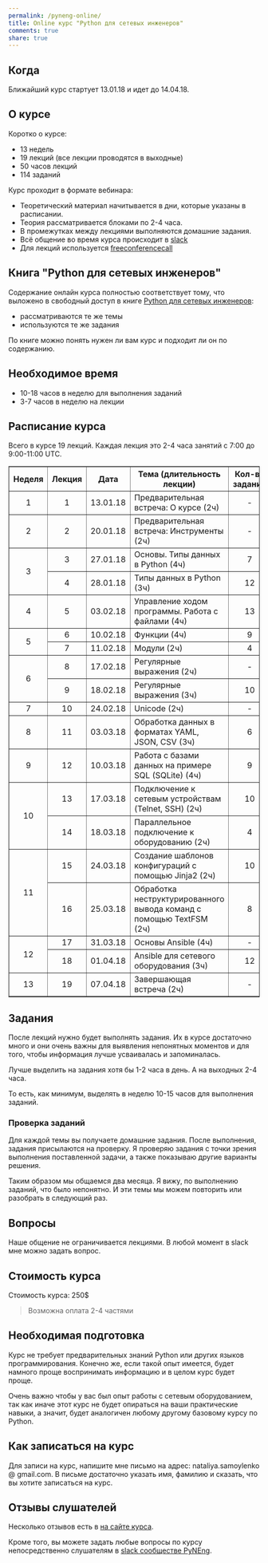 ```yaml
---
permalink: /pyneng-online/
title: Online курс "Python для сетевых инженеров"
comments: true
share: true
---
```



## Когда

Ближайший курс стартует 13.01.18 и идет до 14.04.18.


## О курсе

Коротко о курсе:

* 13 недель
* 19 лекций (все лекции проводятся в выходные)
* 50 часов лекций
* 114 заданий

Курс проходит в формате вебинара:

* Теоретический материал начитывается в дни, которые указаны в расписании.
* Теория рассматривается блоками по 2-4 часа.
* В промежутках между лекциями выполняются домашние задания.
* Всё общение во время курса происходит в [slack](https://pyneng-slack.herokuapp.com/)
* Для лекций используется [freeconferencecall](https://freeconferencecall.com)


## Книга "Python для сетевых инженеров"

Содержание онлайн курса полностью соответствует тому, что выложено в свободный доступ в книге [Python для сетевых инженеров](https://www.gitbook.com/book/natenka/pyneng/details):

* рассматриваются те же темы
* используются те же задания

По книге можно понять нужен ли вам курс и подходит ли он по содержанию.

## Необходимое время

* 10-18 часов в неделю для выполнения заданий
* 3-7 часов в неделю на лекции

## Расписание курса

Всего в курсе 19 лекций. Каждая лекция это 2-4 часа занятий с 7:00 до 9:00-11:00 UTC.


<table border="1" cellpadding="4" cellspacing="0">
 <tr>
    <th align="center">Неделя</th>
    <th align="center">Лекция</th>
    <th align="center">Дата</th>
    <th align="center">Тема (длительность лекции)</th>
    <th align="center">Кол-во заданий</th>
 </tr>
 <tr>
    <td align="center">1</td>
    <td align="center">1</td>
    <td align="center">13.01.18</td>
    <td>Предварительная встреча: О курсе (2ч)</td>
    <td align="center">-</td>
 </tr>
 <tr>
    <td align="center">2</td>
    <td align="center">2</td>
    <td align="center">20.01.18</td>
    <td>Предварительная встреча: Инструменты (2ч)</td>
    <td align="center">-</td>
 </tr>
 <tr>
    <td rowspan="2" align="center">3</td>
    <td align="center">3</td>
    <td align="center">27.01.18</td>
    <td>Основы. Типы данных в Python (4ч)</td>
    <td align="center">7</td>
 </tr>
 <tr>
    <td align="center">4</td>
    <td align="center">28.01.18</td>
    <td>Типы данных в Python (3ч)</td>
    <td align="center">12</td>
 </tr>
 <tr>
    <td align="center">4</td>
    <td align="center">5</td>
    <td align="center">03.02.18</td>
    <td>Управление ходом программы. Работа с файлами (4ч)</td>
    <td align="center">13</td>
 </tr>
 <tr>
    <td rowspan="2" align="center">5</td>
    <td align="center">6</td>
    <td align="center">10.02.18</td>
    <td>Функции (4ч)</td>
    <td align="center">9</td>
 </tr>
 <tr>
    <td align="center">7</td>
    <td align="center">11.02.18</td>
    <td>Модули (2ч)</td>
    <td align="center">4</td>
 </tr>
 <tr>
    <td rowspan="2" align="center">6</td>
    <td align="center">8</td>
    <td align="center">17.02.18</td>
    <td>Регулярные выражения (2ч)</td>
    <td align="center">-</td>
 </tr>
 <tr>
    <td align="center">9</td>
    <td align="center">18.02.18</td>
    <td>Регулярные выражения (3ч)</td>
    <td align="center">10</td>
 </tr>

 <tr>
    <td align="center">7</td>
    <td align="center">10</td>
    <td align="center">24.02.18</td>
    <td>Unicode (2ч)</td>
    <td align="center">-</td>
 </tr>
 <tr>
    <td align="center">8</td>
    <td align="center">11</td>
    <td align="center">03.03.18</td>
    <td>Обработка данных в форматах YAML, JSON, CSV (3ч)</td>
    <td align="center">6</td>
 </tr>
 <tr>
    <td align="center">9</td>
    <td align="center">12</td>
    <td align="center">10.03.18</td>
    <td>Работа с базами данных на примере SQL (SQLite) (4ч)</td>
    <td align="center">9</td>
 </tr>
 <tr>
    <td rowspan="2" align="center">10</td>
    <td align="center">13</td>
    <td align="center">17.03.18</td>
    <td>Подключение к сетевым устройствам (Telnet, SSH) (2ч)</td>
    <td align="center">10</td>
 </tr>
 <tr>
    <td align="center">14</td>
    <td align="center">18.03.18</td>
    <td>Параллельное подключение к оборудованию (2ч)</td>
    <td align="center">4</td>
 </tr>
 <tr>
    <td rowspan="2" align="center">11</td>
    <td align="center">15</td>
    <td align="center">24.03.18</td>
    <td>Создание шаблонов конфигураций с помощью Jinja2 (2ч)</td>
    <td align="center">10</td>
 </tr>
 <tr>
    <td align="center">16</td>
    <td align="center">25.03.18</td>
    <td>Обработка неструктурированного вывода команд с помощью TextFSM (2ч)</td>
    <td align="center">8</td>
 </tr>
 <tr>
    <td rowspan="2" align="center">12</td>
    <td align="center">17</td>
    <td align="center">31.03.18</td>
    <td>Основы Ansible (4ч)</td>
    <td align="center">-</td>
 </tr>
 <tr>
    <td align="center">18</td>
    <td align="center">01.04.18</td>
    <td>Ansible для сетевого оборудования (3ч)</td>
    <td align="center">12</td>
 </tr> 
 <tr>
    <td align="center">13</td>
    <td align="center">19</td>
    <td align="center">07.04.18</td>
    <td>Завершающая встреча (2ч)</td>
    <td align="center">-</td>
 </tr>
</table>


## Задания

После лекций нужно будет выполнять задания.
Их в курсе достаточно много и они очень важны для выявления непонятных моментов и для того, чтобы информация лучше усваивалась и запоминалась.

Лучше выделить на задания хотя бы 1-2 часа в день.
А на выходных 2-4 часа.

То есть, как минимум, выделять в неделю 10-15 часов для выполнения заданий.

### Проверка заданий

Для каждой темы вы получаете домашние задания.
После выполнения, задания присылаются на проверку.
Я проверяю задания с точки зрения выполнения поставленной задачи, а также показываю другие варианты решения.

Таким образом мы общаемся два месяца.
Я вижу, по выполнению заданий, что было непонятно.
И эти темы мы можем повторить или разобрать в следующий раз.

## Вопросы

Наше общение не ограничивается лекциями.
В любой момент в slack мне можно задать вопрос.


## Стоимость курса

Стоимость курса: 250$

> Возможна оплата 2-4 частями

## Необходимая подготовка

Курс не требует предварительных знаний Python или других языков программирования.
Конечно же, если такой опыт имеется, будет намного проще воспринимать информацию и в целом курс будет проще.

Очень важно чтобы у вас был опыт работы с сетевым оборудованием, так как иначе этот курс не будет опираться на ваши практические навыки, а значит, будет аналогичен любому другому базовому курсу по Python.


## Как записаться на курс

Для записи на курс, напишите мне письмо на адрес: nataliya.samoylenko @ gmail.com.
В письме достаточно указать имя, фамилию и сказать, что вы хотите записаться на курс.


## Отзывы слушателей

Несколько отзывов есть в [на сайте курса](https://pyneng.github.io/testimonials/).

Кроме того, вы можете задать любые вопросы по курсу непосредственно слушателям в [slack сообществе PyNEng](https://pyneng-slack.herokuapp.com/).

